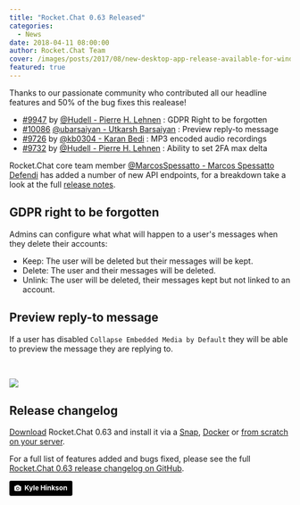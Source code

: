 ```yaml
---
title: "Rocket.Chat 0.63 Released"
categories:
  - News
date: 2018-04-11 08:00:00
author: Rocket.Chat Team
cover: /images/posts/2017/08/new-desktop-app-release-available-for-windows-linux-and-macos/cover-desktop-release.jpg
featured: true
---
```


Thanks to our passionate community who contributed all our headline features and 50% of the bug
fixes this realease!

<ul>
  <li>
    <a target="_blank" href="https://github.com/RocketChat/Rocket.Chat/pull/9947">#9947</a> by
    <a target="_blank" href="https://github.com/Hudell">@Hudell - Pierre H. Lehnen</a>
    : GDPR Right to be forgotten
  </li>
  <li>
    <a target="_blank" href="https://github.com/RocketChat/Rocket.Chat/pull/10086">#10086</a>
    <a target="_blank" href="https://github.com/ubarsaiyan">@ubarsaiyan - Utkarsh Barsaiyan</a>
    : Preview reply-to message
  </li>
  <li>
    <a target="_blank" href="https://github.com/RocketChat/Rocket.Chat/pull/9726">#9726</a> by
    <a target="_blank" href="https://github.com/kb0304">@kb0304 - Karan Bedi</a>
    : MP3 encoded audio recordings
  </li>
  <li>
    <a target="_blank" href="https://github.com/RocketChat/Rocket.Chat/pull/9732">#9732</a> by
    <a target="_blank" href="https://github.com/Hudell">@Hudell - Pierre H. Lehnen</a>
    : Ability to set 2FA max delta
  </li>
</ul>

Rocket.Chat core team member
<a target="_blank" href="https://github.com/MarcosSpessatto">@MarcosSpessatto - Marcos Spessatto Defendi</a>
has added a number of new API endpoints, for a breakdown take a look at the full
[release notes](https://github.com/RocketChat/Rocket.Chat/releases/tag/0.63.0).

## GDPR right to be forgotten

Admins can configure what what will happen to a user's messages when they delete their accounts:

* Keep: The user will be deleted but their messages will be kept.
* Delete: The user and their messages will be deleted.
* Unlink: The user will be deleted, their messages kept but not linked to an account.

## Preview reply-to message

If a user has disabled `Collapse Embedded Media by Default` they will be able to preview the
message they are replying to.

<br>

![](/images/posts/2018/04/2018-04-11-rocket-chat-0-63-released/reply-preview.png)

## Release changelog

[Download](/download) Rocket.Chat 0.63 and install it via a
[Snap](https://rocket.chat/docs/installation/manual-installation/ubuntu/),
[Docker](https://rocket.chat/docs/installation/docker-containers/) or
[from scratch on your server](https://rocket.chat/docs/installation/manual-installation/).

For a full list of features added and bugs fixed, please see the full [Rocket.Chat 0.63 release changelog on GitHub](https://github.com/RocketChat/Rocket.Chat/releases/tag/0.63.0).

<a style="background-color:black;color:white;text-decoration:none;padding:4px 6px;font-family:-apple-system, BlinkMacSystemFont, &quot;San Francisco&quot;, &quot;Helvetica Neue&quot;, Helvetica, Ubuntu, Roboto, Noto, &quot;Segoe UI&quot;, Arial, sans-serif;font-size:12px;font-weight:bold;line-height:1.2;display:inline-block;border-radius:3px;" href="https://unsplash.com/@kajhinkson?utm_medium=referral&amp;utm_campaign=photographer-credit&amp;utm_content=creditBadge" target="_blank" rel="noopener noreferrer" title="Download free do whatever you want high-resolution photos from Kyle Hinkson"><span style="display:inline-block;padding:2px 3px;"><svg xmlns="http://www.w3.org/2000/svg" style="height:12px;width:auto;position:relative;vertical-align:middle;top:-1px;fill:white;" viewBox="0 0 32 32"><title>unsplash-logo</title><path d="M20.8 18.1c0 2.7-2.2 4.8-4.8 4.8s-4.8-2.1-4.8-4.8c0-2.7 2.2-4.8 4.8-4.8 2.7.1 4.8 2.2 4.8 4.8zm11.2-7.4v14.9c0 2.3-1.9 4.3-4.3 4.3h-23.4c-2.4 0-4.3-1.9-4.3-4.3v-15c0-2.3 1.9-4.3 4.3-4.3h3.7l.8-2.3c.4-1.1 1.7-2 2.9-2h8.6c1.2 0 2.5.9 2.9 2l.8 2.4h3.7c2.4 0 4.3 1.9 4.3 4.3zm-8.6 7.5c0-4.1-3.3-7.5-7.5-7.5-4.1 0-7.5 3.4-7.5 7.5s3.3 7.5 7.5 7.5c4.2-.1 7.5-3.4 7.5-7.5z"></path></svg></span><span style="display:inline-block;padding:2px 3px;">Kyle Hinkson</span></a>
